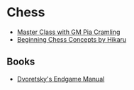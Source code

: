 # Chess

- [Master Class with GM Pia Cramling](https://www.youtube.com/watch?v=Ult7nivO2OE)
- [Beginning Chess Concepts by Hikaru](https://www.youtube.com/watch?v=H764YiYKV_g)

## Books

- [Dvoretsky's Endgame Manual](https://www.goodreads.com/book/show/83341.DVORETSKY_S_ENDGAME_MANUAL_2nd_Ed_)
